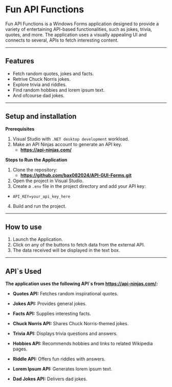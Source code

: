 # Fun API Functions

Fun API Functions is a Windows Forms application designed to provide a variety of 
entertaining API-based functionalities, such as jokes, trivia, quotes, and more. 
The application uses a visually appealing UI and connects to several, 
APIs to fetch interesting content.

---

## Features

- Fetch random quotes, jokes and facts.
- Retrive Chuck Norris jokes.
- Explore trivia and riddles.
- Find random hobbies and lorem ipsum text.
- And ofcourse dad jokes.

---

## Setup and installation

**Prerequisites**
1. Visual Studio with `.NET desktop development` workload.
2. Make an API Ninjas account to generate an API key.
	- **https://api-ninjas.com/**

**Steps to Run the Application**
1. Clone the repository:
	- **https://github.com/bax082024/API-GUI-Forms.git**
2. Open the project in Visual Studio.
3. Create a `.env` file in the project directory and add your API key:
- `API_KEY=your_api_key_here`
4. Build and run the project.

---

## How to use 
1. Launch the Application.
2. Click on any of the buttons to fetch data from the external API.
3. The data received will be displayed in the text box. 

---

## API`s Used

**The application uses the following API`s from https://api-ninjas.com/:**

- **Quotes API:** Fetches random inspirational quotes.

- **Jokes API:** Provides general jokes.

- **Facts API:** Supplies interesting facts.

- **Chuck Norris API:** Shares Chuck Norris-themed jokes.

- **Trivia API:** Displays trivia questions and answers.

- **Hobbies API:** Recommends hobbies and links to related Wikipedia pages.

- **Riddle API:** Offers fun riddles with answers.

- **Lorem Ipsum API:** Generates lorem ipsum text.

- **Dad Jokes API:** Delivers dad jokes.



